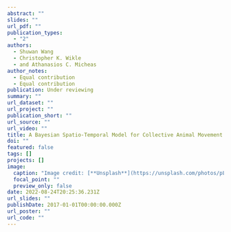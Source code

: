 ```yaml
---
abstract: ""
slides: ""
url_pdf: ""
publication_types:
  - "2"
authors:
  - Shuwan Wang
  - Christopher K. Wikle
  - and Athanasios C. Micheas
author_notes:
  - Equal contribution
  - Equal contribution
publication: Under reviewing
summary: ""
url_dataset: ""
url_project: ""
publication_short: ""
url_source: ""
url_video: ""
title: A Bayesian Spatio-Temporal Model for Collective Animal Movement
doi: ""
featured: false
tags: []
projects: []
image:
  caption: "Image credit: [**Unsplash**](https://unsplash.com/photos/pLCdAaMFLTE)"
  focal_point: ""
  preview_only: false
date: 2022-08-24T20:25:36.231Z
url_slides: ""
publishDate: 2017-01-01T00:00:00.000Z
url_poster: ""
url_code: ""
---
```

